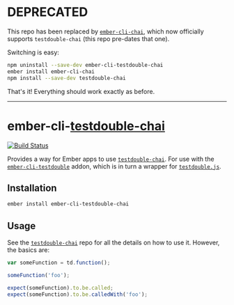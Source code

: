 # DEPRECATED

This repo has been replaced by [`ember-cli-chai`](https://github.com/ember-cli/ember-cli-chai), which now officially supports `testdouble-chai` (this repo pre-dates that one).

Switching is easy:

```bash
npm uninstall --save-dev ember-cli-testdouble-chai
ember install ember-cli-chai
npm install --save-dev testdouble-chai
```

That's it! Everything should work exactly as before.

***

# ember-cli-[testdouble-chai][testdouble-chai]

[![Build Status](https://travis-ci.org/alexlafroscia/ember-cli-testdouble-chai.svg?branch=master)](https://travis-ci.org/alexlafroscia/ember-cli-testdouble-chai)

Provides a way for Ember apps to use [`testdouble-chai`][testdouble-chai]. For use with the [`ember-cli-testdouble`][ember-cli-testdouble] addon, which is in turn a wrapper for [`testdouble.js`][testdouble].

## Installation

```bash
ember install ember-cli-testdouble-chai
```

## Usage

See the [`testdouble-chai`][testdouble-chai] repo for all the details on how to use it.  However, the basics are:

```javascript
var someFunction = td.function();

someFunction('foo');

expect(someFunction).to.be.called;
expect(someFunction).to.be.calledWith('foo');
```

[testdouble-chai]: https://github.com/BaseCase/testdouble-chai
[ember-cli-testdouble]: https://github.com/isleofcode/ember-cli-testdouble
[testdouble]: https://github.com/testdouble/testdouble.js
